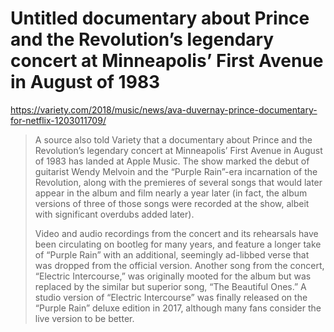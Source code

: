 
# Untitled documentary about Prince and the Revolution’s legendary concert at Minneapolis’ First Avenue in August of 1983

https://variety.com/2018/music/news/ava-duvernay-prince-documentary-for-netflix-1203011709/

> A source also told Variety that a documentary about Prince and the Revolution’s legendary concert at Minneapolis’ First Avenue in August of 1983 has landed at Apple Music. The show marked the debut of guitarist Wendy Melvoin and the “Purple Rain”-era incarnation of the Revolution, along with the premieres of several songs that would later appear in the album and film nearly a year later (in fact, the album versions of three of those songs were recorded at the show, albeit with significant overdubs added later).
> 
> Video and audio recordings from the concert and its rehearsals have been circulating on bootleg for many years, and feature a longer take of “Purple Rain” with an additional, seemingly ad-libbed verse that was dropped from the official version. Another song from the concert, “Electric Intercourse,” was originally mooted for the album but was replaced by the similar but superior song, “The Beautiful Ones.” A studio version of “Electric Intercourse” was finally released on the “Purple Rain” deluxe edition in 2017, although many fans consider the live version to be better.

